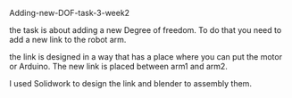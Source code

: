  Adding-new-DOF-task-3-week2

the task is about adding a new Degree of freedom. To do that you need to add a new link to the robot arm.

the link is designed in a way that has a place where you can put the motor or Arduino.
The new link is placed between arm1 and arm2.

I used Solidwork to design the link and blender to assembly them.


